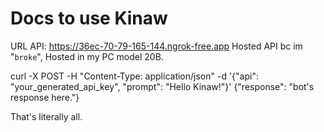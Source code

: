 # Docs to use Kinaw

URL API: https://36ec-70-79-165-144.ngrok-free.app
Hosted API bc im "`broke`", Hosted in my PC model 20B.

curl -X POST -H "Content-Type: application/json" -d '{"api": "your_generated_api_key", "prompt": "Hello Kinaw!"}' <URL>
{"response": "bot's response here."}

That's literally all.
